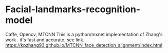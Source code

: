 # Facial-landmarks-recognition-model
Caffe, Opencv, MTCNN
 This is a python/mxnet implementation of Zhang's work <Joint Face Detection and Alignment using Multi-task Cascaded Convolutional Neural Networks>. it's fast and accurate,  see link. 
 https://kpzhang93.github.io/MTCNN_face_detection_alignment/index.html
 
